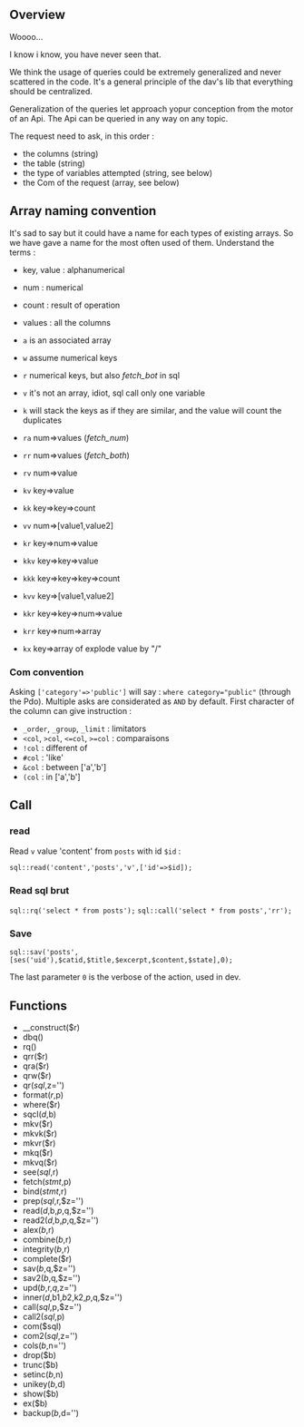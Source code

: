 ## Overview

Woooo...

I know i know, you have never seen that.

We think the usage of queries could be extremely generalized and never scattered in the code.
It's a general principle of the dav's lib that everything should be centralized.

Generalization of the queries let approach yopur conception from the motor of an Api.
The Api can be queried in any way on any topic.

The request need to ask, in this order :

- the columns (string)
- the table (string)
- the type of variables attempted (string, see below)
- the Com of the request (array, see below)

## Array naming convention

It's sad to say but it could have a name for each types of existing arrays.
So we have gave a name for the most often used of them.
Understand the terms :
- key, value : alphanumerical
- num : numerical
- count : result of operation
- values : all the columns

- `a` is an associated array 
- `w` assume numerical keys
- `r` numerical keys, but also *fetch_bot* in sql
- `v` it's not an array, idiot, sql call only one variable
- `k` will stack the keys as if they are similar, and the value will count the duplicates
- `ra` num=>values (*fetch_num*)
- `rr` num=>values (*fetch_both*)
- `rv` num=>value
- `kv` key=>value
- `kk` key=>key=>count
- `vv` num=>[value1,value2]
- `kr` key=>num=>value
- `kkv` key=>key=>value
- `kkk` key=>key=>key=>count
- `kvv` key=>[value1,value2]
- `kkr` key=>key=>num=>value 
- `krr` key=>num=>array
- `kx` key=>array of explode value by "/"

### Com convention

Asking `['category'=>'public']` will say : `where category="public"` (through the Pdo).
Multiple asks are considerated as `AND` by default.
First character of the column can give instruction :

- `_order`, `_group`, `_limit` : limitators
- `<col`, `>col`, `<=col`, `>=col` : comparaisons
- `!col` : different of
- `#col` : 'like'
- `&col` : between ['a','b']
- `(col` : in ['a','b']

## Call

### read

Read `v` value 'content' from `posts` with id `$id` :

`sql::read('content','posts','v',['id'=>$id]);`

### Read sql brut

`sql::rq('select * from posts');`
`sql::call('select * from posts','rr');`

### Save

`sql::sav('posts',[ses('uid'),$catid,$title,$excerpt,$content,$state],0);`

The last parameter `0` is the verbose of the action, used in dev.

## Functions

- __construct($r)
- dbq()
- rq()
- qrr($r)
- qra($r)
- qrw($r)
- qr($sql,$z='')
- format($r,$p)
- where($r)
- sqcl($d,$b)
- mkv($r)
- mkvk($r)
- mkvr($r)
- mkq($r)
- mkvq($r)
- see($sql,$r)
- fetch($stmt,$p)
- bind($stmt,$r)
- prep($sql,$r,$z='')
- read($d,$b,$p,$q,$z='')
- read2($d,$b,$p,$q,$z='')
- alex($b,$r)
- combine($b,$r)
- integrity($b,$r)
- complete($r)
- sav($b,$q,$z='')
- sav2($b,$q,$z='')
- upd($b,$r,$q,$z='')
- inner($d,$b1,$b2,$k2,$p,$q,$z='')
- call($sql,$p,$z='')
- call2($sql,$p)
- com($sql)
- com2($sql,$z='')
- cols($b,$n='')
- drop($b)
- trunc($b)
- setinc($b,$n)
- unikey($b,$d)
- show($b)
- ex($b)
- backup($b,$d='')
